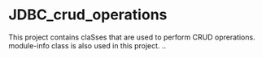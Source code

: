 # JDBC_crud_operations
This project contains claSses that are used to perform CRUD oprerations. 
module-info class is also used in this project.
..
